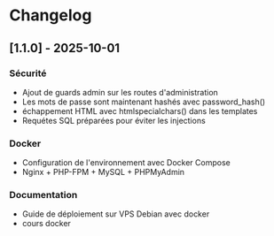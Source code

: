 # Changelog

## [1.1.0] - 2025-10-01

### Sécurité
- Ajout de guards admin sur les routes d'administration
- Les mots de passe sont maintenant hashés avec password_hash()
- échappement HTML avec htmlspecialchars() dans les templates
- Requétes SQL préparées pour éviter les injections

### Docker
- Configuration de l'environnement avec Docker Compose
- Nginx + PHP-FPM + MySQL + PHPMyAdmin

### Documentation
- Guide de déploiement sur VPS Debian avec docker
- cours docker
